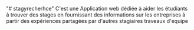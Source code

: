 "# stagyrecherhce" 
C'est une Application web dédiée à aider les étudiants à trouver des stages en fournissant des informations sur les entreprises à partir des expériences partagées par d'autres stagiaires
traveaux d'equipe
